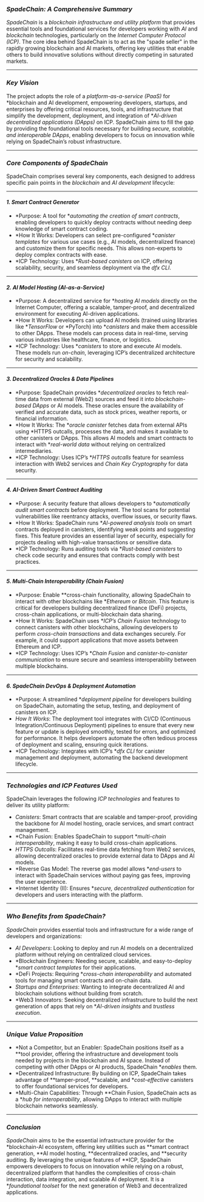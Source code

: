 ### *SpadeChain: A Comprehensive Summary*

*SpadeChain* is a *blockchain infrastructure and utility platform* that provides essential tools and foundational services for developers working with *AI* and *blockchain* technologies, particularly on the *Internet Computer Protocol (ICP)*. The core idea behind SpadeChain is to act as the "spade seller" in the rapidly growing blockchain and AI markets, offering key utilities that enable others to build innovative solutions without directly competing in saturated markets.

---

### *Key Vision*
The project adopts the role of a *platform-as-a-service (PaaS)* for *blockchain and AI development, empowering developers, startups, and enterprises by offering critical resources, tools, and infrastructure that simplify the development, deployment, and integration of **AI-driven decentralized applications (DApps)* on ICP. SpadeChain aims to fill the gap by providing the foundational tools necessary for building *secure, scalable, and interoperable DApps*, enabling developers to focus on innovation while relying on SpadeChain’s robust infrastructure.

---

### *Core Components of SpadeChain*

SpadeChain comprises several key components, each designed to address specific pain points in the *blockchain* and *AI development* lifecycle:

---

#### *1. Smart Contract Generator*
   - *Purpose: A tool for **automating the creation of smart contracts*, enabling developers to quickly deploy contracts without needing deep knowledge of smart contract coding.
   - *How It Works: Developers can select pre-configured **canister templates* for various use cases (e.g., AI models, decentralized finance) and customize them for specific needs. This allows non-experts to deploy complex contracts with ease.
   - *ICP Technology: Uses **Rust-based canisters* on ICP, offering scalability, security, and seamless deployment via the *dfx CLI*.

---

#### *2. AI Model Hosting (AI-as-a-Service)*
   - *Purpose: A decentralized service for **hosting AI models* directly on the Internet Computer, offering a scalable, tamper-proof, and decentralized environment for executing AI-driven applications.
   - *How It Works: Developers can upload AI models (trained using libraries like **TensorFlow* or *PyTorch) into **canisters* and make them accessible to other DApps. These models can process data in real-time, serving various industries like healthcare, finance, or logistics.
   - *ICP Technology: Uses **canisters* to store and execute AI models. These models run *on-chain*, leveraging ICP’s decentralized architecture for security and scalability.

---

#### *3. Decentralized Oracles & Data Pipelines*
   - *Purpose: SpadeChain provides **decentralized oracles* to fetch real-time data from external (Web2) sources and feed it into *blockchain-based DApps* or AI models. These oracles ensure the availability of verified and accurate data, such as stock prices, weather reports, or financial information.
   - *How It Works: The **oracle canister* fetches data from external APIs using *HTTPS outcalls, processes the data, and makes it available to other canisters or DApps. This allows AI models and smart contracts to interact with **real-world data* without relying on centralized intermediaries.
   - *ICP Technology: Uses ICP’s **HTTPS outcalls* feature for seamless interaction with Web2 services and *Chain Key Cryptography* for data security.

---

#### *4. AI-Driven Smart Contract Auditing*
   - *Purpose: A security feature that allows developers to **automatically audit smart contracts* before deployment. The tool scans for potential vulnerabilities like reentrancy attacks, overflow issues, or security flaws.
   - *How It Works: SpadeChain runs **AI-powered analysis tools* on smart contracts deployed in canisters, identifying weak points and suggesting fixes. This feature provides an essential layer of security, especially for projects dealing with high-value transactions or sensitive data.
   - *ICP Technology: Runs auditing tools via **Rust-based canisters* to check code security and ensures that contracts comply with best practices.

---

#### *5. Multi-Chain Interoperability (Chain Fusion)*
   - *Purpose: Enable **cross-chain functionality, allowing SpadeChain to interact with other blockchains like **Ethereum* or *Bitcoin*. This feature is critical for developers building decentralized finance (DeFi) projects, cross-chain applications, or multi-blockchain data sharing.
   - *How It Works: SpadeChain uses **ICP’s Chain Fusion* technology to connect canisters with other blockchains, allowing developers to perform *cross-chain transactions* and data exchanges securely. For example, it could support applications that move assets between Ethereum and ICP.
   - *ICP Technology: Uses ICP’s **Chain Fusion* and *canister-to-canister communication* to ensure secure and seamless interoperability between multiple blockchains.

---

#### *6. SpadeChain DevOps & Deployment Automation*
   - *Purpose: A streamlined **deployment pipeline* for developers building on SpadeChain, automating the setup, testing, and deployment of canisters on ICP.
   - *How It Works*: The deployment tool integrates with CI/CD (Continuous Integration/Continuous Deployment) pipelines to ensure that every new feature or update is deployed smoothly, tested for errors, and optimized for performance. It helps developers automate the often tedious process of deployment and scaling, ensuring quick iterations.
   - *ICP Technology: Integrates with ICP’s **dfx CLI* for canister management and deployment, automating the backend development lifecycle.

---

### *Technologies and ICP Features Used*

SpadeChain leverages the following *ICP technologies* and features to deliver its utility platform:

- *Canisters*: Smart contracts that are scalable and tamper-proof, providing the backbone for AI model hosting, oracle services, and smart contract management.
- *Chain Fusion: Enables SpadeChain to support **multi-chain interoperability*, making it easy to build cross-chain applications.
- *HTTPS Outcalls*: Facilitates real-time data fetching from Web2 services, allowing decentralized oracles to provide external data to DApps and AI models.
- *Reverse Gas Model: The reverse gas model allows **end-users* to interact with SpadeChain services without paying gas fees, improving the user experience.
- *Internet Identity (II): Ensures **secure, decentralized authentication* for developers and users interacting with the platform.

---

### *Who Benefits from SpadeChain?*

*SpadeChain* provides essential tools and infrastructure for a wide range of developers and organizations:

- *AI Developers*: Looking to deploy and run AI models on a decentralized platform without relying on centralized cloud services.
- *Blockchain Engineers: Needing secure, scalable, and easy-to-deploy **smart contract templates* for their applications.
- *DeFi Projects: Requiring **cross-chain interoperability* and automated tools for managing smart contracts and on-chain data.
- *Startups and Enterprises*: Wanting to integrate decentralized AI and blockchain solutions without building from scratch.
- *Web3 Innovators: Seeking decentralized infrastructure to build the next generation of apps that rely on **AI-driven insights* and *trustless execution*.

---

### *Unique Value Proposition*

- *Not a Competitor, but an Enabler: SpadeChain positions itself as a **tool provider, offering the infrastructure and development tools needed by projects in the blockchain and AI space. Instead of competing with other DApps or AI products, SpadeChain **enables* them.
- *Decentralized Infrastructure: By building on ICP, SpadeChain takes advantage of **tamper-proof, **scalable, and **cost-effective* canisters to offer foundational services for developers.
- *Multi-Chain Capabilities: Through **Chain Fusion, SpadeChain acts as a **hub for interoperability*, allowing DApps to interact with multiple blockchain networks seamlessly.

---

### *Conclusion*

*SpadeChain* aims to be the essential infrastructure provider for the *blockchain-AI ecosystem, offering key utilities such as **smart contract generation, **AI model hosting, **decentralized oracles, and **security auditing. By leveraging the unique features of **ICP, SpadeChain empowers developers to focus on innovation while relying on a robust, decentralized platform that handles the complexities of cross-chain interaction, data integration, and scalable AI deployment. It is a **foundational toolset* for the next generation of Web3 and decentralized applications.
